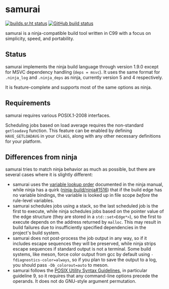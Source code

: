# samurai

[![builds.sr.ht status](https://builds.sr.ht/~mcf/samurai.svg)](https://builds.sr.ht/~mcf/samurai)
[![GitHub build status](https://github.com/michaelforney/samurai/workflows/build/badge.svg)](https://github.com/michaelforney/samurai/actions)

samurai is a ninja-compatible build tool written in C99 with a focus on
simplicity, speed, and portability.

## Status

samurai implements the ninja build language through version 1.9.0 except
for MSVC dependency handling (`deps = msvc`). It uses the same format
for `.ninja_log` and `.ninja_deps` as ninja, currently version 5 and 4
respectively.

It is feature-complete and supports most of the same options as ninja.

## Requirements

samurai requires various POSIX.1-2008 interfaces.

Scheduling jobs based on load average requires the non-standard
`getloadavg` function. This feature can be enabled by defining
`HAVE_GETLOADAVG` in your `CFLAGS`, along with any other necessary
definitions for your platform.

## Differences from ninja

samurai tries to match ninja behavior as much as possible, but there
are several cases where it is slightly different:

- samurai uses the [variable lookup order] documented in the ninja manual,
  while ninja has a quirk ([ninja-build/ninja#1516]) that if the build
  edge has no variable bindings, the variable is looked up in file scope
  *before* the rule-level variables.
- samurai schedules jobs using a stack, so the last scheduled job is
  the first to execute, while ninja schedules jobs based on the pointer
  value of the edge structure (they are stored in a `std::set<Edge*>`),
  so the first to execute depends on the address returned by `malloc`.
  This may result in build failures due to insufficiently specified
  dependencies in the project's build system.
- samurai does not post-process the job output in any way, so if it
  includes escape sequences they will be preserved, while ninja strips
  escape sequences if standard output is not a terminal. Some build
  systems, like meson, force color output from gcc by default using
  `-fdiagnostics-color=always`, so if you plan to save the output to a
  log, you should pass `-Db_colorout=auto` to meson.
- samurai follows the [POSIX Utility Syntax Guidelines], in particular
  guideline 9, so it requires that any command-line options precede
  the operands. It does not do GNU-style argument permutation.

[ninja-build/ninja#1516]: https://github.com/ninja-build/ninja/issues/1516
[variable lookup order]: https://ninja-build.org/manual.html#ref_scope
[POSIX Utility Syntax Guidelines]: https://pubs.opengroup.org/onlinepubs/9699919799/basedefs/V1_chap12.html#tag_12_02
